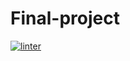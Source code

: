 # Final-project
[![linter](https://github.com/Nathan-Karafotias/Final-project/workflows/linter/badge.svg)](https://github.com/marketplace/actions/super-linter)
